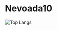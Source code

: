 # Nevoada10
![Top Langs](https://github-readme-stats.vercel.app/api/top-langs/?username=myusername&theme=radical)
